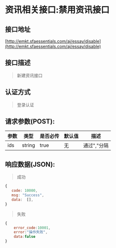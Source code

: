 # 资讯相关接口:禁用资讯接口

## 接口地址

[http://emkt.sfaessentials.com/aj/essay/disable](http://emkt.sfaessentials.com/aj/essay/disable)

## 接口描述

> 新建资讯接口

## 认证方式

> 登录认证

## 请求参数(POST):

| 参数 | 类型| 是否必传 | 默认值 |  描述 | 
| ---- | ---- | ----- | ----- | ----- | 
| ids | string | true | 无 | 通过","分隔 | 


## 响应数据(JSON):
> 成功

```javascript
{
   code: 10000,
   msg: "Success",
   data:  [],
}
```
> 失败 

```javascript
{
    error_code:10001,
    error:"操作失败",
    data:false
}
```